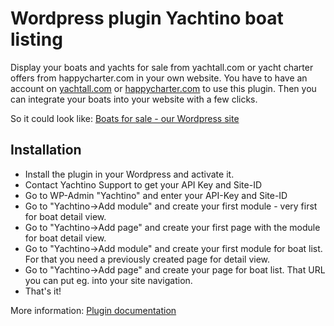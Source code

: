 # Wordpress plugin Yachtino boat listing

Display your boats and yachts for sale from yachtall.com or yacht charter offers from happycharter.com in your own website.
You have to have an account on [yachtall.com](https://www.yachtall.com) or [happycharter.com](https://www.happycharter.com) to use this plugin. Then you can integrate your boats into your website with a few clicks.

So it could look like: [Boats for sale - our Wordpress site](https://www.boote-zu-kaufen.de/en/boats-for-sale/)

## Installation

* Install the plugin in your Wordpress and activate it.
* Contact Yachtino Support to get your API Key and Site-ID
* Go to WP-Admin "Yachtino" and enter your API-Key and Site-ID
* Go to "Yachtino->Add module" and create your first module - very first for boat detail view.
* Go to "Yachtino->Add page" and create your first page with the module for boat detail view.
* Go to "Yachtino->Add module" and create your first module for boat list. For that you need a previously created page for detail view.
* Go to "Yachtino->Add page" and create your page for boat list. That URL you can put eg. into your site navigation.
* That's it!

More information: [Plugin documentation](https://update.yachtino.com/wordpress-plugin/)
